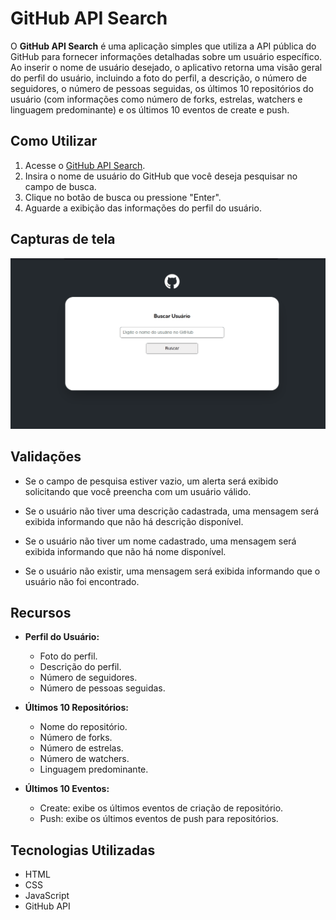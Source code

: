 # GitHub API Search

O **GitHub API Search** é uma aplicação simples que utiliza a API pública do GitHub para fornecer informações detalhadas sobre um usuário específico. Ao inserir o nome de usuário desejado, o aplicativo retorna uma visão geral do perfil do usuário, incluindo a foto do perfil, a descrição, o número de seguidores, o número de pessoas seguidas, os últimos 10 repositórios do usuário (com informações como número de forks, estrelas, watchers e linguagem predominante) e os últimos 10 eventos de create e push.

## Como Utilizar

1. Acesse o [GitHub API Search](https://ygor-ccarvalho.github.io/GitHub-API/).
2. Insira o nome de usuário do GitHub que você deseja pesquisar no campo de busca.
3. Clique no botão de busca ou pressione "Enter".
4. Aguarde a exibição das informações do perfil do usuário.

## Capturas de tela
<img src="https://raw.githubusercontent.com/ygor-ccarvalho/GitHub-API/2044e851d524b1f41434fed89e08fc44f1c2e604/src/images/git-api.gif">

## Validações

- Se o campo de pesquisa estiver vazio, um alerta será exibido solicitando que você preencha com um usuário válido.

- Se o usuário não tiver uma descrição cadastrada, uma mensagem será exibida informando que não há descrição disponível.

- Se o usuário não tiver um nome cadastrado, uma mensagem será exibida informando que não há nome disponível.

- Se o usuário não existir, uma mensagem será exibida informando que o usuário não foi encontrado.

## Recursos

- **Perfil do Usuário:**
  - Foto do perfil.
  - Descrição do perfil.
  - Número de seguidores.
  - Número de pessoas seguidas.

- **Últimos 10 Repositórios:**
  - Nome do repositório.
  - Número de forks.
  - Número de estrelas.
  - Número de watchers.
  - Linguagem predominante.

- **Últimos 10 Eventos:**
  - Create: exibe os últimos eventos de criação de repositório.
  - Push: exibe os últimos eventos de push para repositórios.

## Tecnologias Utilizadas

- HTML
- CSS
- JavaScript
- GitHub API
